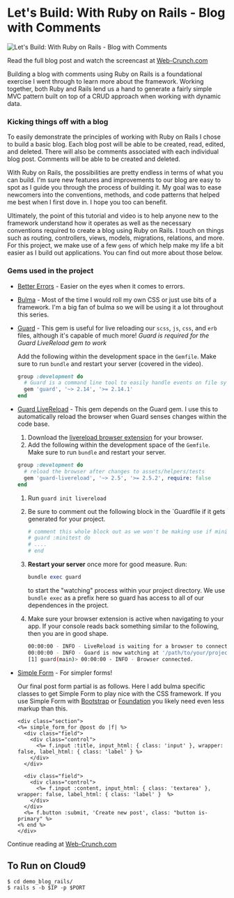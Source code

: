 # Let's Build: With Ruby on Rails - Blog with Comments

![Let's Build: With Ruby on Rails - Blog with Comments](https://i.imgur.com/DkZSTee.jpg)

Read the full blog post and watch the screencast at [Web-Crunch.com](https://web-crunch.com/lets-build-with-ruby-on-rails-blog-with-comments)

Building a blog with comments using Ruby on Rails is a foundational exercise I went through to learn more about the framework. Working together, both Ruby and Rails lend us a hand to generate a fairly simple MVC pattern built on top of a CRUD approach when working with dynamic data. 

### Kicking things off with a blog

To easily demonstrate the principles of working with Ruby on Rails I chose to build a basic blog. Each blog post will be able to be created, read, edited, and deleted. There will also be comments associated with each individual blog post. Comments will be able to be created and deleted.

With Ruby on Rails, the possibilities are pretty endless in terms of what you can build. I'm sure new features and improvements to our blog are easy to spot as I guide you through the process of building it. My goal was to ease newcomers into the conventions, methods, and code patterns that helped me best when I first dove in. I hope you too can benefit.

Ultimately, the point of this tutorial and video is to help anyone new to the framework understand how it operates as well as the necessary conventions required to create a blog using Ruby on Rails. I touch on things such as routing, controllers, views, models, migrations, relations, and more. For this project, we make use of a few `gems` of which help make my life a bit easier as I build out applications. You can find out more about those below.


### Gems used in the project

- [Better Errors](https://rubygems.org/gems/better_errors) - Easier on the eyes when it comes to errors.

- [Bulma](https://github.com/joshuajansen/bulma-rails) - Most of the time I would roll my own CSS or just use bits of a framework. I'm a big fan of bulma so we will be using it a lot throughout this series.

- [Guard](https://github.com/guard/guard) - This gem is useful for live reloading our `scss`, `js`, `css`, and `erb` files, although it's capable of much more! *Guard is required for the Guard LiveReload gem to work*

  Add the following within the development space in the `Gemfile`. Make sure to run `bundle` and restart your server (covered in the video).

  ```ruby
  group :development do
    # Guard is a command line tool to easily handle events on file system modifications.
    gem 'guard', '~> 2.14', '>= 2.14.1'
  end
  ```


- [Guard LiveReload](https://github.com/guard/guard-livereload) - This gem depends on the Guard gem. I use this to automatically reload the browser when Guard senses changes within the code base.

  1. Download the [livereload browser extension](http://livereload.com/extensions/) for your browser. 
  2. Add the following within the development space of the `Gemfile`. Make sure to run `bundle` and restart your server.

  ```ruby
  group :development do
    # reload the browser after changes to assets/helpers/tests 
    gem 'guard-livereload', '~> 2.5', '>= 2.5.2', require: false
  end
  ```

  1. Run `guard init livereload`

  2. Be sure to comment out the following block in the `Guardfile if it gets generated for your project.

     ```ruby
     # comment this whole block out as we won't be making use if minitest
     # guard :minitest do
     # ....
     # end
     ```

  3. **Restart your server** once more for good measure. Run:

     ```ruby
     bundle exec guard
     ```

      to start the "watching" process within your project directory. We use `bundle exec` as a prefix here so guard has access to all of our dependences in the project. ​

  4. Make sure your browser extension is active when navigating to your app. If your console reads back something similar to the following, then you are in good shape.

     ```bash
     00:00:00 - INFO - LiveReload is waiting for a browser to connect.
     00:00:00 - INFO - Guard is now watching at '/path/to/your/project/'
     [1] guard(main)> 00:00:00 - INFO - Browser connected.
     ```

- [Simple Form](https://github.com/plataformatec/simple_form) - For simpler forms!

  Our final post form partial is as follows. Here I add bulma specific classes to get Simple Form to play nice with the CSS framework. If you use Simple Form with [Bootstrap](https://getbootstrap.com) or [Foundation](https://foundation.zurb.com/sites/download.html/) you likely need even less markup than this. 

  ```erb
  <div class="section">
  <%= simple_form_for @post do |f| %>
    <div class="field">
      <div class="control">
        <%= f.input :title, input_html: { class: 'input' }, wrapper: false, label_html: { class: 'label' } %>
      </div>
    </div>

    <div class="field">
      <div class="control">
        <%= f.input :content, input_html: { class: 'textarea' }, wrapper: false, label_html: { class: 'label' }  %>
      </div>
    </div>
    <%= f.button :submit, 'Create new post', class: "button is-primary" %>
  <% end %>
  </div>
  ```

 Continue reading at [Web-Crunch.com](https://web-crunch.com/lets-build-with-ruby-on-rails-blog-with-comments)



## To Run on Cloud9
```
$ cd demo_blog_rails/
$ rails s -b $IP -p $PORT
```
